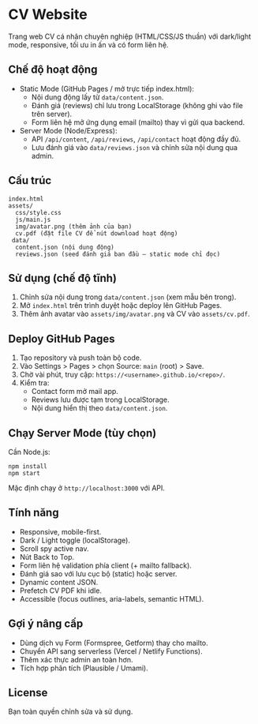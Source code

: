 # CV Website

Trang web CV cá nhân chuyên nghiệp (HTML/CSS/JS thuần) với dark/light mode, responsive, tối ưu in ấn và có form liên hệ.

## Chế độ hoạt động
- Static Mode (GitHub Pages / mở trực tiếp index.html):
  - Nội dung động lấy từ `data/content.json`.
  - Đánh giá (reviews) chỉ lưu trong LocalStorage (không ghi vào file trên server).
  - Form liên hệ mở ứng dụng email (mailto) thay vì gửi qua backend.
- Server Mode (Node/Express):
  - API `/api/content`, `/api/reviews`, `/api/contact` hoạt động đầy đủ.
  - Lưu đánh giá vào `data/reviews.json` và chỉnh sửa nội dung qua admin.

## Cấu trúc
```
index.html
assets/
  css/style.css
  js/main.js
  img/avatar.png (thêm ảnh của bạn)
  cv.pdf (đặt file CV để nút download hoạt động)
 data/
  content.json (nội dung động)
  reviews.json (seed đánh giá ban đầu – static mode chỉ đọc)
```

## Sử dụng (chế độ tĩnh)
1. Chỉnh sửa nội dung trong `data/content.json` (xem mẫu bên trong).
2. Mở `index.html` trên trình duyệt hoặc deploy lên GitHub Pages.
3. Thêm ảnh avatar vào `assets/img/avatar.png` và CV vào `assets/cv.pdf`.

## Deploy GitHub Pages
1. Tạo repository và push toàn bộ code.
2. Vào Settings > Pages > chọn Source: `main` (root) > Save.
3. Chờ vài phút, truy cập: `https://<username>.github.io/<repo>/`.
4. Kiểm tra:
   - Contact form mở mail app.
   - Reviews lưu được tạm trong LocalStorage.
   - Nội dung hiển thị theo `data/content.json`.

## Chạy Server Mode (tùy chọn)
Cần Node.js:
```
npm install
npm start
```
Mặc định chạy ở `http://localhost:3000` với API.

## Tính năng
- Responsive, mobile-first.
- Dark / Light toggle (localStorage).
- Scroll spy active nav.
- Nút Back to Top.
- Form liên hệ validation phía client (+ mailto fallback).
- Đánh giá sao với lưu cục bộ (static) hoặc server.
- Dynamic content JSON.
- Prefetch CV PDF khi idle.
- Accessible (focus outlines, aria-labels, semantic HTML).

## Gợi ý nâng cấp
- Dùng dịch vụ Form (Formspree, Getform) thay cho mailto.
- Chuyển API sang serverless (Vercel / Netlify Functions).
- Thêm xác thực admin an toàn hơn.
- Tích hợp phân tích (Plausible / Umami).

## License
Bạn toàn quyền chỉnh sửa và sử dụng.
